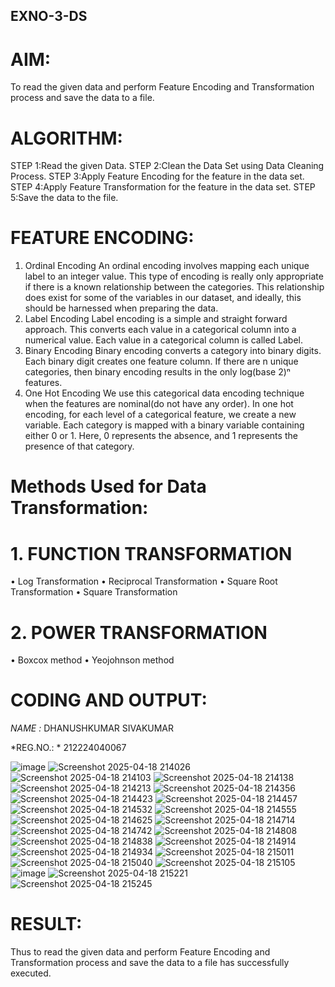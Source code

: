 ## EXNO-3-DS

# AIM:
To read the given data and perform Feature Encoding and Transformation process and save the data to a file.

# ALGORITHM:
STEP 1:Read the given Data.
STEP 2:Clean the Data Set using Data Cleaning Process.
STEP 3:Apply Feature Encoding for the feature in the data set.
STEP 4:Apply Feature Transformation for the feature in the data set.
STEP 5:Save the data to the file.

# FEATURE ENCODING:
1. Ordinal Encoding
An ordinal encoding involves mapping each unique label to an integer value. This type of encoding is really only appropriate if there is a known relationship between the categories. This relationship does exist for some of the variables in our dataset, and ideally, this should be harnessed when preparing the data.
2. Label Encoding
Label encoding is a simple and straight forward approach. This converts each value in a categorical column into a numerical value. Each value in a categorical column is called Label.
3. Binary Encoding
Binary encoding converts a category into binary digits. Each binary digit creates one feature column. If there are n unique categories, then binary encoding results in the only log(base 2)ⁿ features.
4. One Hot Encoding
We use this categorical data encoding technique when the features are nominal(do not have any order). In one hot encoding, for each level of a categorical feature, we create a new variable. Each category is mapped with a binary variable containing either 0 or 1. Here, 0 represents the absence, and 1 represents the presence of that category.

# Methods Used for Data Transformation:
  # 1. FUNCTION TRANSFORMATION
• Log Transformation
• Reciprocal Transformation
• Square Root Transformation
• Square Transformation
  # 2. POWER TRANSFORMATION
• Boxcox method
• Yeojohnson method

# CODING AND OUTPUT:

 *NAME :* DHANUSHKUMAR SIVAKUMAR

 *REG.NO.: * 212224040067

![image](https://github.com/user-attachments/assets/17097c47-c7b0-4160-bfc1-da83d44e22f1)
![Screenshot 2025-04-18 214026](https://github.com/user-attachments/assets/871670bc-d351-4066-81f2-49c66de9ed1e)
![Screenshot 2025-04-18 214103](https://github.com/user-attachments/assets/d8be0d6f-d81d-491e-bbc6-5df964156128)
![Screenshot 2025-04-18 214138](https://github.com/user-attachments/assets/cf8220db-1364-4a1d-b3c0-e7ec61ba03f5)
![Screenshot 2025-04-18 214213](https://github.com/user-attachments/assets/23928413-7c61-41cf-a360-3c1f3777ae64)
![Screenshot 2025-04-18 214356](https://github.com/user-attachments/assets/1d8cebf1-df37-4d37-98a8-a897ccfa581b)
![Screenshot 2025-04-18 214423](https://github.com/user-attachments/assets/8c103abb-fcf5-4266-8551-58c5ad31059d)
![Screenshot 2025-04-18 214457](https://github.com/user-attachments/assets/8c93fc74-f50e-4f00-861e-ca70698fe479)
![Screenshot 2025-04-18 214532](https://github.com/user-attachments/assets/56bd861f-f90d-4ce7-aeba-1911a6e5b1a7)
![Screenshot 2025-04-18 214555](https://github.com/user-attachments/assets/0c134eb8-0191-4405-ae41-d3f917c8a13a)
![Screenshot 2025-04-18 214625](https://github.com/user-attachments/assets/1fb1ca0e-7c1a-4a7c-a9e2-a77107a61372)
![Screenshot 2025-04-18 214714](https://github.com/user-attachments/assets/57e4526f-524a-499a-881a-c81e83510346)
![Screenshot 2025-04-18 214742](https://github.com/user-attachments/assets/e1522148-7014-43dc-aeab-8e26a22566e9)
![Screenshot 2025-04-18 214808](https://github.com/user-attachments/assets/af7c5309-d183-44b0-b3cd-32f36e323e22)
![Screenshot 2025-04-18 214838](https://github.com/user-attachments/assets/6920e180-eae9-42b7-b424-b63ccf1d496a)
![Screenshot 2025-04-18 214914](https://github.com/user-attachments/assets/c0d9f4f1-42b7-4859-9f96-ecdb36a82097)
![Screenshot 2025-04-18 214934](https://github.com/user-attachments/assets/f4603065-1bef-4fdb-b984-01dc40860f6f)
![Screenshot 2025-04-18 215011](https://github.com/user-attachments/assets/2c591e6d-a2c6-4c04-baca-25dca4eb93a7)
![Screenshot 2025-04-18 215040](https://github.com/user-attachments/assets/7be88508-436d-44c0-adc6-7cc5874215ae)
![Screenshot 2025-04-18 215105](https://github.com/user-attachments/assets/5225b500-4b91-4c6f-83d9-fe54ecd5fbef)
![image](https://github.com/user-attachments/assets/da7e1a9d-4830-4f8b-9ba4-f5db3c785a86)
![Screenshot 2025-04-18 215221](https://github.com/user-attachments/assets/88be3964-de98-4c9f-96c3-7daae88ea66b)
![Screenshot 2025-04-18 215245](https://github.com/user-attachments/assets/8738ec73-78cd-4105-8409-8cfdff815937)



 
# RESULT:

Thus to read the given data and perform Feature Encoding and Transformation process and save the data to a file has successfully executed.

       
